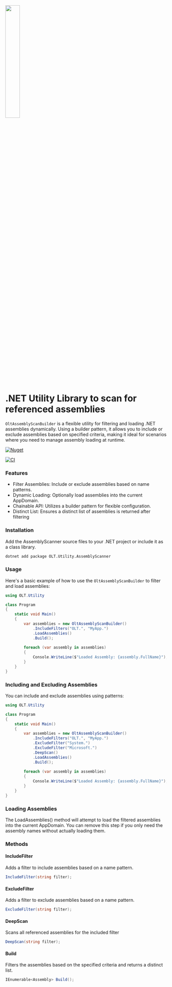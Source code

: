 <img src="https://user-images.githubusercontent.com/1365728/127748628-47575d74-a2fb-4539-a31e-74d8b435fc21.png" width="30%" >

# .NET Utility Library to scan for referenced assemblies 

<code>OltAssemblyScanBuilder</code> is a flexible utility for filtering and loading .NET assemblies dynamically. Using a builder pattern, it allows you to include or exclude assemblies based on specified criteria, making it ideal for scenarios where you need to manage assembly loading at runtime.

[![Nuget](https://img.shields.io/nuget/v/OLT.Utility.AssemblyScanner)](https://www.nuget.org/packages/OLT.Utility.AssemblyScanner)


[![CI](https://github.com/OuterlimitsTech/olt-dotnet-utility-libraries/actions/workflows/build.yml/badge.svg)](https://github.com/OuterlimitsTech/olt-dotnet-utility-libraries/actions/workflows/build.yml) 


### Features
- Filter Assemblies: Include or exclude assemblies based on name patterns.
- Dynamic Loading: Optionally load assemblies into the current AppDomain.
- Chainable API: Utilizes a builder pattern for flexible configuration.
- Distinct List: Ensures a distinct list of assemblies is returned after filtering


### Installation

Add the AssemblyScanner source files to your .NET project or include it as a class library.

```bash
dotnet add package OLT.Utility.AssemblyScanner
```


### Usage

Here's a basic example of how to use the <code>OltAssemblyScanBuilder</code> to filter and load assemblies:
```csharp
using OLT.Utility

class Program
{
    static void Main()
    {
        var assemblies = new OltAssemblyScanBuilder()
            .IncludeFilters("OLT.", "MyApp.")
            .LoadAssemblies()
            .Build();
        
        foreach (var assembly in assemblies)
        {
            Console.WriteLine($"Loaded Assembly: {assembly.FullName}");
        }
    }
}
```

### Including and Excluding Assemblies

You can include and exclude assemblies using patterns:
```csharp
using OLT.Utility

class Program
{
    static void Main()
    {
        var assemblies = new OltAssemblyScanBuilder()
            .IncludeFilters("OLT.", "MyApp.")
            .ExcludeFilter("System.")
            .ExcludeFilter("Microsoft.")
            .DeepScan()
            .LoadAssemblies()
            .Build();
        
        foreach (var assembly in assemblies)
        {
            Console.WriteLine($"Loaded Assembly: {assembly.FullName}");
        }
    }
}
```

### Loading Assemblies
The LoadAssemblies() method will attempt to load the filtered assemblies into the current AppDomain. You can remove this step if you only need the assembly names without actually loading them.

### Methods

#### IncludeFilter
Adds a filter to include assemblies based on a name pattern.
```csharp
IncludeFilter(string filter);
```

#### ExcludeFilter
Adds a filter to exclude assemblies based on a name pattern.
```csharp
ExcludeFilter(string filter);
```

#### DeepScan
Scans all referenced assemblies for the included filter
```csharp
DeepScan(string filter);
```

#### Build
Filters the assemblies based on the specified criteria and returns a distinct list.
```csharp
IEnumerable<Assembly> Build();
```

